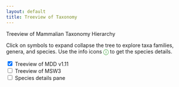 ```yaml
---
layout: default
title: Treeview of Taxonomy
---
```

<script src="https://ajax.googleapis.com/ajax/libs/jquery/1.11.3/jquery.min.js"></script>
<script type="text/javascript" src="js/papaparse.min.js"></script>
<script src="js/names.js"></script>
<script src="js/speciesinfo.js"></script>
<script src="js/mammals.js"></script>
<script>document.addEventListener("DOMContentLoaded", createMDDOrderList())</script>
<style></style>
<link rel="stylesheet" href="mdd/css/tree.css">

<div class="container text-center">
<p class="h2">
    Treeview of Mammalian Taxonomy Hierarchy
</p>
<p>
    Click on symbols to expand collapse the tree to explore taxa families, genera, and species. Use the info icons <span style="color:#008800;font-weight:500;">&#9432; </span> to get the species details.
</p>
<div class="tree-display-options">
    <input id="check-MDD"     type="checkbox" name="load" onchange="onChangeOrderList(event)" checked > Treeview of MDD v1.11
    <br/><input id="check-MSW3"    type="checkbox" name="load" onchange="onChangeOrderList(event)" > Treeview of MSW3
    <br/><input id="check-details" type="checkbox" name="load" onchange="onChangeOrderList(event)" > Species details pane
</div>

<div style="clear:both;"></div>
<div id="content-details" > <!-- used by fillSpeciesInfo() --> </div>
<div id="content">
   <div id="content-MDD" class="interactive"></div>
   <div id="content-MSW3" class="interactive"></div>
</div>

</div>
